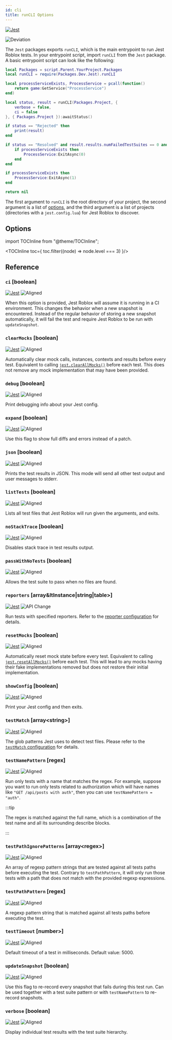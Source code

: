 ```yaml
---
id: cli
title: runCLI Options
---
```

[![Jest](/img/jestjs.svg)](https://jest-archive-august-2023.netlify.app/docs/27.x/cli)

![Deviation](/img/deviation.svg)

The `Jest` packages exports `runCLI`, which is the main entrypoint to run Jest Roblox tests. In your entrypoint script, import `runCLI` from the `Jest` package. A basic entrypoint script can look like the following:
```lua title="spec.lua"
local Packages = script.Parent.YourProject.Packages
local runCLI = require(Packages.Dev.Jest).runCLI

local processServiceExists, ProcessService = pcall(function()
	return game:GetService("ProcessService")
end)

local status, result = runCLI(Packages.Project, {
	verbose = false,
	ci = false
}, { Packages.Project }):awaitStatus()

if status == "Rejected" then
	print(result)
end

if status == "Resolved" and result.results.numFailedTestSuites == 0 and result.results.numFailedTests == 0 then
	if processServiceExists then
		ProcessService:ExitAsync(0)
	end
end

if processServiceExists then
	ProcessService:ExitAsync(1)
end

return nil
```

The first argument to `runCLI` is the root directory of your project, the second argument is a list of [options](#options), and the third argument is a list of projects (directories with a `jest.config.lua`) for Jest Roblox to discover.

## Options

import TOCInline from "@theme/TOCInline";

<TOCInline toc={
	toc.filter((node) => node.level === 3)
}/>

## Reference

### `ci` \[boolean]
[![Jest](/img/jestjs.svg)](https://jest-archive-august-2023.netlify.app/docs/27.x/cli#--ci)  ![Aligned](/img/aligned.svg)

When this option is provided, Jest Roblox will assume it is running in a CI environment. This changes the behavior when a new snapshot is encountered. Instead of the regular behavior of storing a new snapshot automatically, it will fail the test and require Jest Roblox to be run with `updateSnapshot`.

### `clearMocks` \[boolean]
[![Jest](/img/jestjs.svg)](https://jest-archive-august-2023.netlify.app/docs/27.x/cli#--clearmocks)  ![Aligned](/img/aligned.svg)

Automatically clear mock calls, instances, contexts and results before every test. Equivalent to calling [`jest.clearAllMocks()`](jest-object#jestclearallmocks) before each test. This does not remove any mock implementation that may have been provided.

### `debug` \[boolean]
[![Jest](/img/jestjs.svg)](https://jest-archive-august-2023.netlify.app/docs/27.x/cli#--debug)  ![Aligned](/img/aligned.svg)

Print debugging info about your Jest config.

### `expand` \[boolean]
[![Jest](/img/jestjs.svg)](https://jest-archive-august-2023.netlify.app/docs/27.x/cli#--expand)  ![Aligned](/img/aligned.svg)

Use this flag to show full diffs and errors instead of a patch.

### `json` \[boolean]
[![Jest](/img/jestjs.svg)](https://jest-archive-august-2023.netlify.app/docs/27.x/cli#--json)  ![Aligned](/img/aligned.svg)

Prints the test results in JSON. This mode will send all other test output and user messages to stderr.

### `listTests` \[boolean]
[![Jest](/img/jestjs.svg)](https://jest-archive-august-2023.netlify.app/docs/27.x/cli#--listtests)  ![Aligned](/img/aligned.svg)

Lists all test files that Jest Roblox will run given the arguments, and exits.

### `noStackTrace` \[boolean]
[![Jest](/img/jestjs.svg)](https://jest-archive-august-2023.netlify.app/docs/27.x/cli#--nostacktrace)  ![Aligned](/img/aligned.svg)

Disables stack trace in test results output.

### `passWithNoTests` \[boolean]
[![Jest](/img/jestjs.svg)](https://jest-archive-august-2023.netlify.app/docs/27.x/cli#--passwithnotests)  ![Aligned](/img/aligned.svg)

Allows the test suite to pass when no files are found.

### `reporters` \[array&ltInstance|string|table&gt;]
[![Jest](/img/jestjs.svg)](https://jest-archive-august-2023.netlify.app/docs/28.x/cli#--reporters)  ![API Change](/img/apichange.svg)

Run tests with specified reporters. Refer to the [reporter configuration](configuration#reporters-arrayinstancestringtable) for details.

### `resetMocks` \[boolean]
[![Jest](/img/jestjs.svg)](https://jest-archive-august-2023.netlify.app/docs/27.x/cli#--resetmocks)  ![Aligned](/img/aligned.svg)

Automatically reset mock state before every test. Equivalent to calling [`jest.resetAllMocks()`](jest-object#jestresetallmocks) before each test. This will lead to any mocks having their fake implementations removed but does not restore their initial implementation.

<!-- ### `restoreMocks` \[boolean]

Automatically restore mock state and implementation before every test. Equivalent to calling [`jest.restoreAllMocks()`](JestObjectAPI.md#jestrestoreallmocks) before each test. This will lead to any mocks having their fake implementations removed and restores their initial implementation. -->

### `showConfig` \[boolean]
[![Jest](/img/jestjs.svg)](https://jest-archive-august-2023.netlify.app/docs/27.x/cli#--showconfig)  ![Aligned](/img/aligned.svg)

Print your Jest config and then exits.

### `testMatch` \[array&lt;string&gt;]
[![Jest](/img/jestjs.svg)](https://jest-archive-august-2023.netlify.app/docs/27.x/cli#--testmatch-glob1--globn)  ![Aligned](/img/aligned.svg)

The glob patterns Jest uses to detect test files. Please refer to the [`testMatch` configuration](configuration#testmatch-arraystring) for details.

### `testNamePattern` \[regex]
[![Jest](/img/jestjs.svg)](https://jest-archive-august-2023.netlify.app/docs/27.x/cli#--testnamepatternregex)  ![Aligned](/img/aligned.svg)

Run only tests with a name that matches the regex. For example, suppose you want to run only tests related to authorization which will have names like `"GET /api/posts with auth"`, then you can use `testNamePattern = "auth"`.

:::tip

The regex is matched against the full name, which is a combination of the test name and all its surrounding describe blocks.

:::

### `testPathIgnorePatterns` \[array&lt;regex&gt;]
[![Jest](/img/jestjs.svg)](https://jest-archive-august-2023.netlify.app/docs/27.x/cli#--testpathignorepatternsregexarray)  ![Aligned](/img/aligned.svg)

An array of regexp pattern strings that are tested against all tests paths before executing the test. Contrary to `testPathPattern`, it will only run those tests with a path that does not match with the provided regexp expressions.

### `testPathPattern` \[regex]
[![Jest](/img/jestjs.svg)](https://jest-archive-august-2023.netlify.app/docs/27.x/cli#--testpathpatternregex)  ![Aligned](/img/aligned.svg)

A regexp pattern string that is matched against all tests paths before executing the test.

### `testTimeout` \[number>]
[![Jest](/img/jestjs.svg)](https://jest-archive-august-2023.netlify.app/docs/27.x/cli#--testtimeoutnumber)  ![Aligned](/img/aligned.svg)

Default timeout of a test in milliseconds. Default value: 5000.

### `updateSnapshot` \[boolean]
[![Jest](/img/jestjs.svg)](https://jest-archive-august-2023.netlify.app/docs/27.x/cli#--updatesnapshot)  ![Aligned](/img/aligned.svg)

Use this flag to re-record every snapshot that fails during this test run. Can be used together with a test suite pattern or with `testNamePattern` to re-record snapshots.

### `verbose` \[boolean]
[![Jest](/img/jestjs.svg)](https://jest-archive-august-2023.netlify.app/docs/27.x/cli#--verbose)  ![Aligned](/img/aligned.svg)

Display individual test results with the test suite hierarchy.
